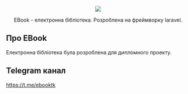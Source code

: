 <p align="center"><img src="http://savepic.org/8607673.jpg"></p>

<p align="center">
EBook - електронна бібліотека. Розроблена на фреймворку laravel.
</p>

## Про EBook
Електронна бібліотека була розроблена для дипломного проекту.

## Telegram канал
https://t.me/ebooktk
